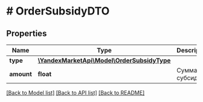 # # OrderSubsidyDTO

## Properties

Name | Type | Description | Notes
------------ | ------------- | ------------- | -------------
**type** | [**\YandexMarketApi\Model\OrderSubsidyType**](OrderSubsidyType.md) |  |
**amount** | **float** | Сумма субсидии. |

[[Back to Model list]](../../README.md#models) [[Back to API list]](../../README.md#endpoints) [[Back to README]](../../README.md)
